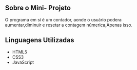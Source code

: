 
## Sobre o Mini- Projeto

O programa em sí é um contador, aonde o usuário podera aumentar,diminuir e resetar a contagem númerica,Apenas isso.
## Linguagens Utilizadas

- HTML5
- CSS3
- JavaScript